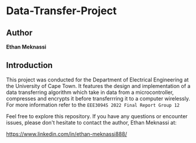 # Data-Transfer-Project

## Author
**Ethan Meknassi**

## Introduction
This project was conducted for the Department of Electrical Engineering at the University of Cape Town. It features the design and implementation of a data transferring algorithm which take in data from a microcontroller, compresses and encrypts it before transferrring it to a computer wirelessly. For more information refer to the `EEE3094S 2022 Final Report Group 12`

Feel free to explore this repository. If you have any questions or encounter issues, please don't hesitate to contact the author, Ethan Meknassi at:

https://www.linkedin.com/in/ethan-meknassi888/
